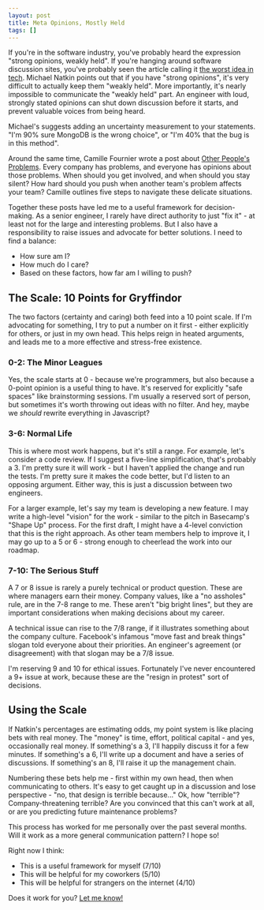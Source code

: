 ```yaml
---
layout: post
title: Meta Opinions, Mostly Held
tags: []
---
```

If you're in the software industry, you've probably heard the expression "strong opinions, weakly held".  If you're hanging around software discussion sites, you've probably seen the article calling it [the worst idea in tech](https://blog.glowforge.com/strong-opinions-loosely-held-might-be-the-worst-idea-in-tech/).  Michael Natkin points out that if you have "strong opinions", it's very difficult to actually keep them "weakly held".  More importantly, it's nearly impossible to communicate the "weakly held" part.  An engineer with loud, strongly stated opinions can shut down discussion before it starts, and prevent valuable voices from being heard.  

Michael's suggests adding an uncertainty measurement to your statements.  "I'm 90% sure MongoDB is the wrong choice", or "I'm 40% that the bug is in this method".  

Around the same time, Camille Fournier wrote a post about [Other People's Problems](http://www.elidedbranches.com/2019/05/opp-other-peoples-problems.html).  Every company has problems, and everyone has opinions about those problems.  When should you get involved, and when should you stay silent?  How hard should you push when another team's problem affects your team?  Camille outlines five steps to navigate these delicate situations.  

Together these posts have led me to a useful framework for decision-making.  As a senior engineer, I rarely have direct authority to just "fix it" - at least not for the large and interesting problems.  But I also have a responsibility to raise issues and advocate for better solutions.  I need to find a balance:

- How sure am I?
- How much do I care?
- Based on these factors, how far am I willing to push?

## The Scale: 10 Points for Gryffindor

The two factors (certainty and caring) both feed into a 10 point scale.  If I'm advocating for something, I try to put a number on it first - either explicitly for others, or just in my own head.  This helps reign in heated arguments, and leads me to a more effective and stress-free existence. 

### 0-2: The Minor Leagues

Yes, the scale starts at 0 - because we're programmers, but also because a 0-point opinion is a useful thing to have.  It's reserved for explicitly "safe spaces" like brainstorming sessions.  I'm usually a reserved sort of person, but sometimes it's worth throwing out ideas with no filter.  And hey, maybe we *should* rewrite everything in Javascript?

### 3-6: Normal Life

This is where most work happens, but it's still a range.  For example, let's consider a code review.  If I suggest a five-line simplification, that's probably a 3.  I'm pretty sure it will work - but I haven't applied the change and run the tests.  I'm pretty sure it makes the code better, but I'd listen to an opposing argument.  Either way, this is just a discussion between two engineers.  

For a larger example, let's say my team is developing a new feature.  I may write a high-level "vision" for the work - similar to the pitch in Basecamp's "Shape Up" process.  For the first draft, I might have a 4-level conviction that this is the right approach.  As other team members help to improve it, I may go up to a 5 or 6 - strong enough to cheerlead the work into our roadmap.

### 7-10: The Serious Stuff

A 7 or 8 issue is rarely a purely technical or product question.  These are where managers earn their money.  Company values, like a "no assholes" rule, are in the 7-8 range to me.  These aren't "big bright lines", but they are important considerations when making decisions about my career.

A technical issue can rise to the 7/8 range, if it illustrates something about the company culture.  Facebook's infamous "move fast and break things" slogan told everyone about their priorities.  An engineer's agreement (or disagreement) with that slogan may be a 7/8 issue. 

I'm reserving 9 and 10 for ethical issues.  Fortunately I've never encountered a 9+ issue at work, because these are the "resign in protest" sort of decisions.  

## Using the Scale

If Natkin's percentages are estimating odds, my point system is like placing bets with real money.  The "money" is time, effort, political capital - and yes, occasionally real money.  If something's a 3, I'll happily discuss it for a few minutes.  If something's a 6, I'll write up a document and have a series of discussions.  If something's an 8, I'll raise it up the management chain.  

Numbering these bets help me - first within my own head, then when communicating to others.  It's easy to get caught up in a discussion and lose perspective - "no, that design is terrible because..."  Ok, how "terrible"?  Company-threatening terrible?  Are you convinced that this can't work at all, or are you predicting future maintenance problems?  

This process has worked for me personally over the past several months.   Will it work as a more general communication pattern?  I hope so!

Right now I think:
- This is a useful framework for myself (7/10)
- This will be helpful for my coworkers (5/10)
- This will be helpful for strangers on the internet (4/10)

Does it work for you?  [Let me know!](https://twitter.com/tmorton)

